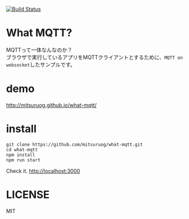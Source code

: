[![Build Status](https://travis-ci.org/karan6190/MQTT-WebSockets.svg?branch=master)](https://travis-ci.org/karan6190/MQTT-WebSockets)

# What MQTT? 

MQTTって一体なんなのか？  
ブラウザで実行しているアプリをMQTTクライアントとするために、`MQTT on websocket`したサンプルです。

# demo

<http://mitsuruog.github.io/what-mqtt/>

# install

```
git clone https://github.com/mitsuruog/what-mqtt.git
cd what-mqtt
npm install
npm run start
```

Check it. <http://localhost:3000>

# LICENSE

MIT
